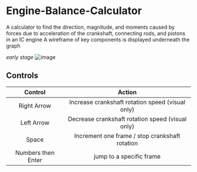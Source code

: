 # Engine-Balance-Calculator
A calculator to find the direction, magnitude, and moments caused by forces due to acceleration of the crankshaft, connecting rods, and pistons in an IC engine
A wireframe of key components is displayed underneath the graph

_early stage_
![image](https://github.com/rruuffuuss/Engine-Balance-Calculator/assets/70328797/29c304ec-1d74-4b87-8fd0-eca3a45ab498)



## Controls
| Control | Action |
| :---: | :---: |
| Right Arrow | Increase crankshaft rotation speed (visual only) |
| Left Arrow | Decrease crankshaft rotation speed (visual only) |
| Space | Increment one frame / stop crankshaft rotation |
| Numbers then Enter | jump to a specific frame |
